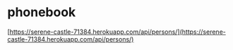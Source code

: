 # phonebook

[https://serene-castle-71384.herokuapp.com/api/persons/](https://serene-castle-71384.herokuapp.com/api/persons/)